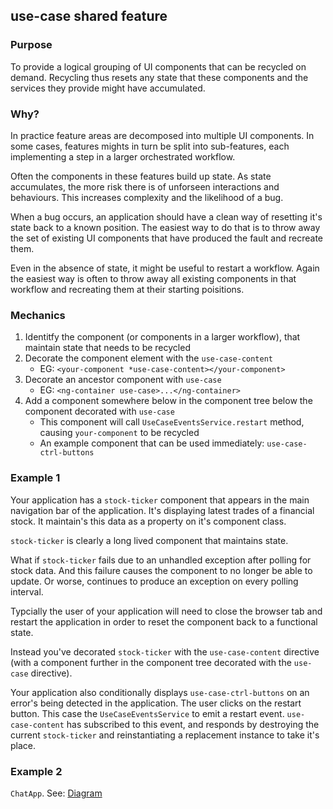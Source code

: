 ## use-case shared feature

### Purpose

To provide a logical grouping of UI components that can be recycled on demand. Recycling thus resets any state that these 
components and the services they provide might have accumulated.

### Why?

In practice feature areas are decomposed into multiple UI components. In some cases, features mights in turn be split into 
sub-features, each implementing a step in a larger orchestrated workflow.

Often the components in these features build up state. As state accumulates, the more risk there is of unforseen interactions 
and behaviours. This increases complexity and the likelihood of a bug.

When a bug occurs, an application should have a clean way of resetting it's state back to a known position. The easiest way 
to do that is to throw away the set of existing UI components that have produced the fault and recreate them.

Even in the absence of state, it might be useful to restart a workflow. Again the easiest way is often to throw away all 
existing components in that workflow and recreating them at their starting poisitions.

### Mechanics

1. Identitfy the component (or components in a larger workflow), that maintain state that needs to be recycled
2. Decorate the component element with the `use-case-content`
    * EG: `<your-component *use-case-content></your-component>`
3. Decorate an ancestor component with `use-case`
    * EG: `<ng-container use-case>...</ng-container>`
4. Add a component somewhere below in the component tree below the component decorated with `use-case`
    * This component will call `UseCaseEventsService.restart` method, causing `your-component` to be recycled
    * An example component that can be used immediately: `use-case-ctrl-buttons`

### Example 1

Your application has a `stock-ticker` component that appears in the main navigation bar of the application. It's displaying latest
trades of a financial stock. It maintain's this data as a property on it's component class.

`stock-ticker` is clearly a long lived component that maintains state. 

What if `stock-ticker` fails due to an unhandled exception after polling for stock data. And this failure causes the component 
to no longer be able to update. Or worse, continues to produce an exception on every polling interval.

Typcially the user of your application will need to close the browser tab and restart the application in order to reset the
component back to a functional state.

Instead you've decorated `stock-ticker` with the `use-case-content` directive (with a component further in
the component tree decorated with the `use-case` directive).

Your application also conditionally displays `use-case-ctrl-buttons` on an error's being detected in the application. 
The user clicks on the restart button. This case the `UseCaseEventsService` to emit a restart event. `use-case-content`
has subscribed to this event, and responds by destroying the current `stock-ticker` and reinstantiating a replacement
instance to take it's place.

### Example 2

`ChatApp`. See: [Diagram](use-case.png)